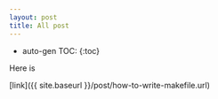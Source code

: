 ```yaml
---
layout: post
title: All post
---
```


* auto-gen TOC:
{:toc}

Here is 

[link]({{ site.baseurl }}/post/how-to-write-makefile.url)
